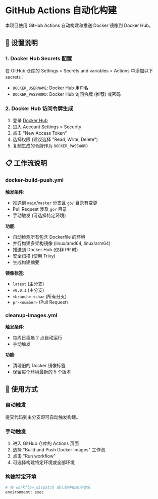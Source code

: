 # GitHub Actions 自动化构建

本项目使用 GitHub Actions 自动构建和推送 Docker 镜像到 Docker Hub。

## 🔧 设置说明

### 1. Docker Hub Secrets 配置

在 GitHub 仓库的 Settings > Secrets and variables > Actions 中添加以下 secrets：

- `DOCKER_USERNAME`: Docker Hub 用户名
- `DOCKER_PASSWORD`: Docker Hub 访问令牌 (推荐) 或密码

### 2. Docker Hub 访问令牌生成

1. 登录 [Docker Hub](https://hub.docker.com)
2. 进入 Account Settings > Security
3. 点击 "New Access Token"
4. 选择权限 (建议选择 "Read, Write, Delete")
5. 复制生成的令牌作为 `DOCKER_PASSWORD`

## 📋 工作流说明

### docker-build-push.yml

**触发条件:**
- 推送到 `main`/`master` 分支且 `go/` 目录有变更
- Pull Request 涉及 `go/` 目录
- 手动触发 (可选择特定环境)

**功能:**
- 自动检测所有包含 Dockerfile 的环境
- 并行构建多架构镜像 (linux/amd64, linux/arm64)
- 推送到 Docker Hub (仅非 PR 时)
- 安全扫描 (使用 Trivy)
- 生成构建摘要

**镜像标签:**
- `latest` (主分支)
- `v0.0.1` (主分支)
- `<branch>-<sha>` (所有分支)
- `pr-<number>` (Pull Request)

### cleanup-images.yml

**触发条件:**
- 每周日凌晨 2 点自动运行
- 手动触发

**功能:**
- 清理旧的 Docker 镜像标签
- 保留每个环境最新的 5 个版本

## 🚀 使用方式

### 自动触发
提交代码到主分支即可自动触发构建。

### 手动触发
1. 进入 GitHub 仓库的 Actions 页面
2. 选择 "Build and Push Docker Images" 工作流
3. 点击 "Run workflow"
4. 可选择构建特定环境或全部环境

### 构建特定环境
```bash
# 在 workflow_dispatch 输入框中指定环境名
environment: exec
```
